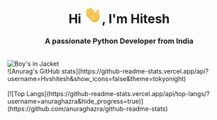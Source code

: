 <h1 align="center">Hi <img src="https://raw.githubusercontent.com/benbahrenburg/benbahrenburg/main/assets/wave.gif" width="40" alt="Boy's in Jacket">, I'm Hitesh</h1>
<h3 align="center">A passionate Python Developer from India</h3><br>
<img src="https://giffiles.alphacoders.com/358/35895.gif" alt="Boy's in Jacket"><br>
![Anurag's GitHub stats](https://github-readme-stats.vercel.app/api?username=Hvshitesh&show_icons=false&theme=tokyonight)<br><br>
[![Top Langs](https://github-readme-stats.vercel.app/api/top-langs/?username=anuraghazra&hide_progress=true)](https://github.com/anuraghazra/github-readme-stats)
